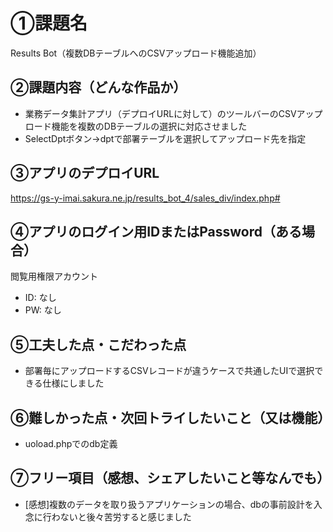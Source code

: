 # ①課題名
Results Bot（複数DBテーブルへのCSVアップロード機能追加）

## ②課題内容（どんな作品か）
- 業務データ集計アプリ（デプロイURLに対して）のツールバーのCSVアップロード機能を複数のDBテーブルの選択に対応させました
- SelectDptボタン→dptで部署テーブルを選択してアップロード先を指定

## ③アプリのデプロイURL
https://gs-y-imai.sakura.ne.jp/results_bot_4/sales_div/index.php#

## ④アプリのログイン用IDまたはPassword（ある場合）
閲覧用権限アカウント
- ID: なし
- PW: なし

## ⑤工夫した点・こだわった点
- 部署毎にアップロードするCSVレコードが違うケースで共通したUIで選択できる仕様にしました


## ⑥難しかった点・次回トライしたいこと（又は機能）
- uoload.phpでのdb定義



## ⑦フリー項目（感想、シェアしたいこと等なんでも）
- [感想]複数のデータを取り扱うアプリケーションの場合、dbの事前設計を入念に行わないと後々苦労すると感じました
